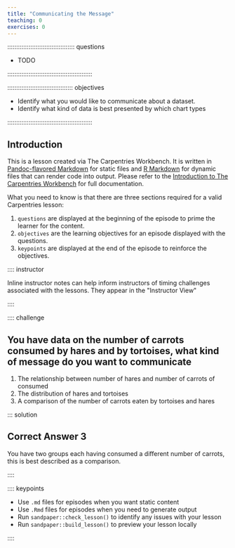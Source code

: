 ```yaml
---
title: "Communicating the Message"
teaching: 0
exercises: 0
---
```


:::::::::::::::::::::::::::::::::::::: questions 

- TODO

::::::::::::::::::::::::::::::::::::::::::::::::

::::::::::::::::::::::::::::::::::::: objectives

- Identify what you would like to communicate about a dataset.
- Identify what kind of data is best presented by which chart types

::::::::::::::::::::::::::::::::::::::::::::::::

## Introduction

This is a lesson created via The Carpentries Workbench. It is written in
[Pandoc-flavored Markdown](https://pandoc.org/MANUAL.txt) for static files and
[R Markdown][r-markdown] for dynamic files that can render code into output. 
Please refer to the [Introduction to The Carpentries 
Workbench](https://carpentries.github.io/sandpaper-docs/) for full documentation.

What you need to know is that there are three sections required for a valid
Carpentries lesson:

 1. `questions` are displayed at the beginning of the episode to prime the
    learner for the content.
 2. `objectives` are the learning objectives for an episode displayed with
    the questions.
 3. `keypoints` are displayed at the end of the episode to reinforce the
    objectives.

:::: instructor

Inline instructor notes can help inform instructors of timing challenges
associated with the lessons. They appear in the "Instructor View"

::::

:::: challenge 

## You have data on the number of carrots consumed by hares and by tortoises, what kind of message do you want to communicate
1. The relationship between number of hares and number of carrots of consumed
2. The distribution of hares and tortoises
3. A comparison of the number of carrots eaten by tortoises and hares

::: solution 

## Correct Answer 3
You have two groups each having consumed a different number of carrots, this is best described as a comparison.

::::

:::: keypoints 

- Use `.md` files for episodes when you want static content
- Use `.Rmd` files for episodes when you need to generate output
- Run `sandpaper::check_lesson()` to identify any issues with your lesson
- Run `sandpaper::build_lesson()` to preview your lesson locally

::::

[r-markdown]: https://rmarkdown.rstudio.com/
